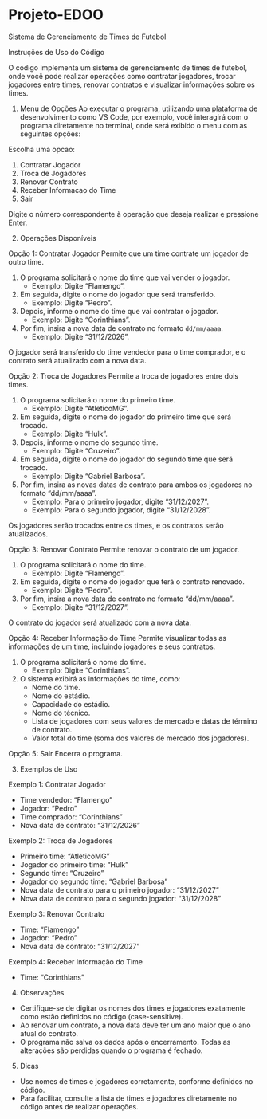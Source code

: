 # Projeto-EDOO
Sistema de Gerenciamento de Times de Futebol

Instruções de Uso do Código


O código implementa um sistema de gerenciamento de times de futebol, onde você pode realizar operações como contratar jogadores, trocar jogadores entre times, renovar contratos e visualizar informações sobre os times. 


1. Menu de Opções
Ao executar o programa, utilizando uma plataforma de desenvolvimento como VS Code, por exemplo, você interagirá com o programa diretamente no terminal, onde será exibido o menu com as seguintes opções:

Escolha uma opcao:
1. Contratar Jogador
2. Troca de Jogadores
3. Renovar Contrato
4. Receber Informacao do Time
5. Sair

Digite o número correspondente à operação que deseja realizar e pressione Enter.


2. Operações Disponíveis

Opção 1: Contratar Jogador
Permite que um time contrate um jogador de outro time.

1. O programa solicitará o nome do time que vai vender o jogador.
   - Exemplo: Digite “Flamengo”.
2. Em seguida, digite o nome do jogador que será transferido.
   - Exemplo: Digite “Pedro”.
3. Depois, informe o nome do time que vai contratar o jogador.
   - Exemplo: Digite “Corinthians”.
4. Por fim, insira a nova data de contrato no formato `dd/mm/aaaa`.
   - Exemplo: Digite “31/12/2026”.

O jogador será transferido do time vendedor para o time comprador, e o contrato será atualizado com a nova data.


Opção 2: Troca de Jogadores
Permite a troca de jogadores entre dois times.

1. O programa solicitará o nome do primeiro time.
   - Exemplo: Digite “AtleticoMG”.
2. Em seguida, digite o nome do jogador do primeiro time que será trocado.
   - Exemplo: Digite “Hulk”.
3. Depois, informe o nome do segundo time.
   - Exemplo: Digite “Cruzeiro”.
4. Em seguida, digite o nome do jogador do segundo time que será trocado.
   - Exemplo: Digite “Gabriel Barbosa”.
5. Por fim, insira as novas datas de contrato para ambos os jogadores no formato “dd/mm/aaaa”.
   - Exemplo: Para o primeiro jogador, digite “31/12/2027”.
   - Exemplo: Para o segundo jogador, digite “31/12/2028”.

Os jogadores serão trocados entre os times, e os contratos serão atualizados.


Opção 3: Renovar Contrato
Permite renovar o contrato de um jogador.

1. O programa solicitará o nome do time.
   - Exemplo: Digite “Flamengo”.
2. Em seguida, digite o nome do jogador que terá o contrato renovado.
   - Exemplo: Digite “Pedro”.
3. Por fim, insira a nova data de contrato no formato “dd/mm/aaaa”.
   - Exemplo: Digite “31/12/2027”.

O contrato do jogador será atualizado com a nova data.


Opção 4: Receber Informação do Time
Permite visualizar todas as informações de um time, incluindo jogadores e seus contratos.

1. O programa solicitará o nome do time.
   - Exemplo: Digite “Corinthians”.
2. O sistema exibirá as informações do time, como:
   - Nome do time.
   - Nome do estádio.
   - Capacidade do estádio.
   - Nome do técnico.
   - Lista de jogadores com seus valores de mercado e datas de término de contrato.
   - Valor total do time (soma dos valores de mercado dos jogadores).


Opção 5: Sair
Encerra o programa.


3. Exemplos de Uso

Exemplo 1: Contratar Jogador
- Time vendedor: “Flamengo”
- Jogador: “Pedro”
- Time comprador: “Corinthians”
- Nova data de contrato: “31/12/2026”

Exemplo 2: Troca de Jogadores
- Primeiro time: “AtleticoMG”
- Jogador do primeiro time: “Hulk”
- Segundo time: “Cruzeiro”
- Jogador do segundo time: “Gabriel Barbosa”
- Nova data de contrato para o primeiro jogador: “31/12/2027”
- Nova data de contrato para o segundo jogador: “31/12/2028”

Exemplo 3: Renovar Contrato
- Time: “Flamengo”
- Jogador: “Pedro”
- Nova data de contrato: “31/12/2027”

Exemplo 4: Receber Informação do Time
- Time: “Corinthians”


4. Observações
- Certifique-se de digitar os nomes dos times e jogadores exatamente como estão definidos no código (case-sensitive).
- Ao renovar um contrato, a nova data deve ter um ano maior que o ano atual do contrato.
- O programa não salva os dados após o encerramento. Todas as alterações são perdidas quando o programa é fechado.

5. Dicas
- Use nomes de times e jogadores corretamente, conforme definidos no código.
- Para facilitar, consulte a lista de times e jogadores diretamente no código antes de realizar operações.
